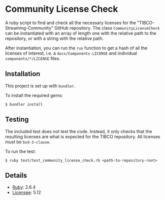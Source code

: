 # Community License Check

A ruby script to find and check all the necessary licenses for the "TIBCO-Streaming-Community" GitHub repository. The class `CommunityLicenseCheck` can be instantiated with an array of length one with the relative path to the repository, or with a string with the relative path.

After instantiation, you can run the `run` function to get a hash of all the licenses of interest, i.e. a `docs/Components-LICENSE` and individual `components/*/LICENSE` files.

## Installation

This project is set up with `bundler`.

To install the required gems:

```
$ bundler install
```

## Testing

The included test does not test the code. Instead, it only checks that the resulting licenses are what is expected for the TIBCO repository. All licenses must be `bsd-3-clause`.

To run the test:

```
$ ruby test/test_community_license_check.rb <path-to-repository-root>
```

## Details

* [Ruby](https://www.ruby-lang.org/en/): 2.6.4
* [Licensee](https://github.com/licensee/licensee): 5.12